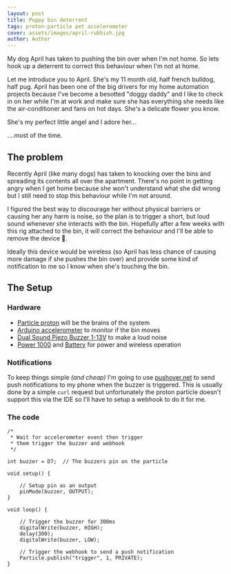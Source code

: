 ```yaml
---
layout: post
title: Puppy bin deterrent
tags: proton-particle pet accelerometer
cover: assets/images/april-rubbish.jpg
author: Author
---
```


My dog April has taken to pushing the bin over when I'm not home. So lets hook up a deterrent to correct this behaviour when I'm not at home.

<!--more-->

Let me introduce you to April. She's my 11 month old, half french bulldog, half pug. April has been one of the big drivers for my home automation projects because I've become a besotted "doggy daddy" and I like to check in on her while I'm at work and make sure she has everything she needs like  the air-conditioner and fans on hot days. She's a delicate flower you know.

She's my perfect little angel and I adore her...

<amp-img src="{{ site.baseurl }}assets/images/april-rubbish.jpg" width="656" height="400" layout="responsive" alt="" class="mb3"></amp-img>

....most of the time.


## The problem

Recently April (like many dogs) has taken to knocking over the bins and spreading its contents all over the apartment. There's no point in getting angry when I get home because she won't understand what she did wrong but I still need to stop this behaviour while I'm not around.

I figured the best way to discourage her without physical barriers or causing her any harm is noise, so the plan is to trigger a short, but loud sound whenever she interacts with the bin. Hopefully after a few weeks with this rig attached to the bin, it will correct the behaviour and I'll be able to remove the device 🤞.

Ideally this device would be wireless (so April has less chance of causing more damage if she pushes the bin over) and provide some kind of notification to me so I know when she's touching the bin.

## The Setup

### Hardware

- [Particle proton](https://www.amazon.com/ZIYUN-Particle-Photon/dp/B01EX9LUT8/ref=sr_1_11?s=industrial&ie=UTF8&qid=1518176225&sr=1-11&keywords=particle+photon) will be the brains of the system
- [Arduino accelerometer](https://www.amazon.com/ADXL335-Accelerometer-Angular-Transducer-Arduino/dp/B076PZGMB2/ref=sr_1_5?ie=UTF8&qid=1518176099&sr=8-5&keywords=3-Axis+Accelerometer+Module+for+Arduino) to monitor if the bin moves
- [Dual Sound Piezo Buzzer 1-13V](https://www.jaycar.com.au/dual-sound-piezo-buzzer-1-13v/p/AB3456) to make a loud noise
- [Power 1000](http://todo.com) and [Battery](http://todo.com) for power and wireless operation


### Notifications

To keep things simple *(and cheap)* I'm going to use [pushover.net](https://pushover.net) to send push notifications to my phone when the buzzer is triggered. This is usually done by a simple ```curl``` request but unfortunately the proton particle doesn't support this via the IDE so I'll have to setup a webhook to do it for me. 


### The code

```
/*
 * Wait for accelerometer event then trigger
 * them trigger the buzzer and webhook
 */

int buzzer = D7;  // The buzzers pin on the particle

void setup() {

    // Setup pin as an output
    pinMode(buzzer, OUTPUT);
}

void loop() {
    
    // Trigger the buzzer for 300ms
    digitalWrite(buzzer, HIGH); 
    delay(300);
    digitalWrite(buzzer, LOW);
    
    // Trigger the webhook to send a push notification
    Particle.publish("trigger", 1, PRIVATE);
}

```


